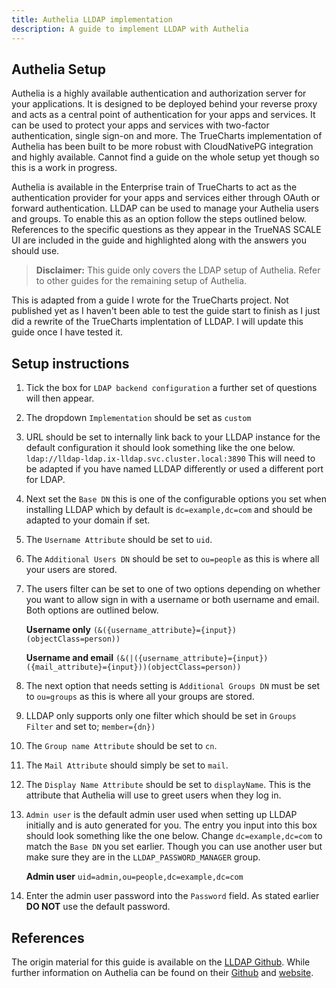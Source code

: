 ```yaml
---
title: Authelia LLDAP implementation
description: A guide to implement LLDAP with Authelia
---
```

## Authelia Setup

Authelia is a highly available authentication and authorization server for your applications. It is designed to be deployed behind your reverse proxy and acts as a central point of authentication for your apps and services. It can be used to protect your apps and services with two-factor authentication, single sign-on and more. The TrueCharts implementation of Authelia has been built to be more robust with CloudNativePG integration and highly available. Cannot find a guide on the whole setup yet though so this is a work in progress.

Authelia is available in the Enterprise train of TrueCharts to act as the authentication provider for your apps and services either through OAuth or forward authentication. LLDAP can be used to manage your Authelia users and groups. To enable this as an option follow the steps outlined below. References to the specific questions as they appear in the TrueNAS SCALE UI are included in the guide and highlighted along with the answers you should use.

>**Disclaimer:** This guide only covers the LDAP setup of Authelia. Refer to other guides for the remaining setup of Authelia.

This is adapted from a guide I wrote for the TrueCharts project. Not published yet as I haven't been able to test the guide start to finish as I just did a rewrite of the TrueCharts implentation of LLDAP. I will update this guide once I have tested it.

## Setup instructions

1. Tick the box for `LDAP backend configuration` a further set of questions will then appear.
2. The dropdown `Implementation` should be set as `custom`
3. URL should be set to internally link back to your LLDAP instance for the default configuration it should look something like the one below.
    `ldap://lldap-ldap.ix-lldap.svc.cluster.local:3890`
This will need to be adapted if you have named LLDAP differently or used a different port for LDAP.
4. Next set the `Base DN` this is one of the configurable options you set when installing LLDAP which by default is `dc=example,dc=com` and should be adapted to your domain if set.
5. The `Username Attribute` should be set to `uid`.
6. The `Additional Users DN` should be set to `ou=people` as this is where all your users are stored.
7. The users filter can be set to one of two options depending on whether you want to allow sign in with a username or both username and email. Both options are outlined below.

    **Username only**
        `(&({username_attribute}={input})(objectClass=person))`

    **Username and email**
        `(&(|({username_attribute}={input})({mail_attribute}={input}))(objectClass=person))`

8. The next option that needs setting is `Additional Groups DN` must be set to `ou=groups` as this is where all your groups are stored.
9. LLDAP only supports only one filter which should be set in `Groups Filter` and set to;
    `member={dn})`
10. The `Group name Attribute` should be set to `cn`.
11. The `Mail Attribute` should simply be set to `mail`.
12. The `Display Name Attribute` should be set to `displayName`. This is the attribute that Authelia will use to greet users when they log in.
13. `Admin user` is the default admin user used when setting up LLDAP initially and is auto generated for you. The entry you input into this box should look something like the one below. Change `dc=example,dc=com` to match the `Base DN` you set earlier. Though you can use another user but make sure they are in the `LLDAP_PASSWORD_MANAGER` group.

    **Admin user**
        `uid=admin,ou=people,dc=example,dc=com`

14. Enter the admin user password into the `Password` field. As stated earlier **DO NOT** use the default password.

## References

The origin material for this guide is available on the [LLDAP Github](https://github.com/lldap/lldap). While further information on Authelia can be found on their [Github](https://github.com/authelia/authelia) and [website](https://www.authelia.com/).
